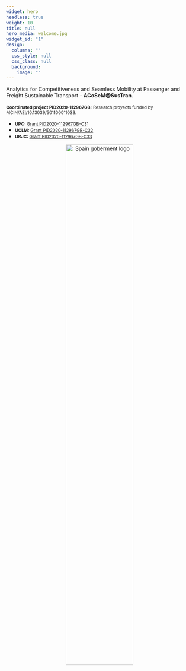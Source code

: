 ```yaml
---
widget: hero
headless: true
weight: 10
title: null
hero_media: welcome.jpg
widget_id: "1"
design:
  columns: ""
  css_style: null
  css_class: null
  background:
    image: ""
---
```

<p>Analytics for Competitiveness and Seamless Mobility at Passenger and Freight Sustainable Transport - <strong>ACoSeM@SusTran</strong>.</p>

<p><small><b>Coordinated project PID2020-112967GB:</b></small>
<small>Research proyects funded by MCIN/AEI/10.13039/501100011033.</small></p>
<ul>
<li><small><strong>UPC:</strong> <a href="/project/pid2020-112967gb-c31/">Grant PID2020-112967GB-C31</a></small></li>
<li><small><strong>UCLM:</strong> <a href="/project/pid2020-112967gb-c32/">Grant PID2020-112967GB-C32</a></small></li>
<li><small><strong>URJC:</strong> <a href="/project/pid2020-112967gb-c33/">Grant PID2020-112967GB-C33</a></small></li>
</ul>
<center><img src="/files/images/micinn_gob_web_aei_2.jpg" alt="Spain goberment logo" width="60%"/></center>